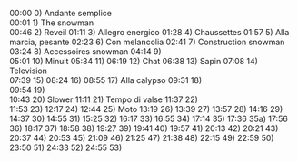 
00:00 0) Andante semplice  
00:01 1) The snowman  
00:46 2) Reveil 
01:11 3) Allegro energico 
01:28 4) Chaussettes
01:57 5) Alla marcia, pesante 
02:23 6) Con melancolia 
02:41 7) Construction snowman 
03:24 8) Accessoires snowman 
04:14 9)  
05:01 10) Minuit 
05:34 11) 
06:19 12) Chat 
06:38 13) Sapin 
07:08 14) Television  
07:39 15) 
08:24 16) 
08:55 17) Alla calypso 
09:31 18)  
09:54 19)  
10:43 20) Slower 
11:11 21) Tempo di valse 
11:37 22)  
11:53 23)
12:17 24) 
12:44 25) Moto 
13:19 26) 
13:39 27) 
13:57 28) 
14:16 29) 
14:37 30) 
14:55 31) 
15:25 32) 
16:17 33) 
16:55 34)
17:14 35)
17:36 35a)
17:56 36)
18:17 37)
18:58 38)
19:27 39)
19:41 40)
19:57 41)
20:13 42)
20:21 43)
20:37 44)
20:53 45)
21:09 46)
21:25 47)
21:38 48)
22:15 49)
22:59 50)
23:50 51)
24:33 52)
24:55 53) 
